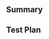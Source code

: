 <!-- Please provide enough information so that others can review your pull request. The 2 sections below are mandatory. -->

## Summary

<!-- Explain the **motivation** for making this change. What existing problem does the pull request solve? -->

## Test Plan

<!-- Demonstrate the code is solid. Example: The exact commands you ran and their output, copy text from console etc. -->
